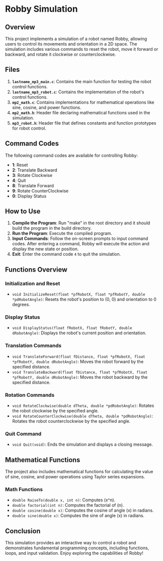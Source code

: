 # Robby Simulation

## Overview

This project implements a simulation of a robot named Robby, allowing users to control its movements and orientation in a 2D space. The simulation includes various commands to reset the robot, move it forward or backward, and rotate it clockwise or counterclockwise.

## Files

1. **`lastname_mp3_main.c`**: Contains the main function for testing the robot control functions.
2. **`lastname_mp3_robot.c`**: Contains the implementation of the robot's control functions.
3. **`mp2_math.c`**: Contains implementations for mathematical operations like sine, cosine, and power functions.
4. **`mp2_math.h`**: Header file declaring mathematical functions used in the simulation.
5. **`mp3_robot.h`**: Header file that defines constants and function prototypes for robot control.

## Command Codes

The following command codes are available for controlling Robby:

- **1**: Reset
- **2**: Translate Backward
- **3**: Rotate Clockwise
- **4**: Quit
- **8**: Translate Forward
- **9**: Rotate CounterClockwise
- **0**: Display Status

## How to Use

1. **Compile the Program**: Run "make" in the root directory and it should build the program in the build directory.
2. **Run the Program**: Execute the compiled program.
3. **Input Commands**: Follow the on-screen prompts to input command codes. After entering a command, Robby will execute the action and display the new state or position.
4. **Exit**: Enter the command code `4` to quit the simulation.

## Functions Overview

### Initialization and Reset
- `void InitializeReset(float *pfRobotX, float *pfRobotY, double *pdRobotAngle)`: Resets the robot's position to (0, 0) and orientation to 0 degrees.

### Display Status
- `void DisplayStatus(float fRobotX, float fRobotY, double dRobotAngle)`: Displays the robot's current position and orientation.

### Translation Commands
- `void TranslateForward(float fDistance, float *pfRobotX, float *pfRobotY, double dRobotAngle)`: Moves the robot forward by the specified distance.
- `void TranslateBackward(float fDistance, float *pfRobotX, float *pfRobotY, double dRobotAngle)`: Moves the robot backward by the specified distance.

### Rotation Commands
- `void RotateClockwise(double dTheta, double *pdRobotAngle)`: Rotates the robot clockwise by the specified angle.
- `void RotateCounterClockwise(double dTheta, double *pdRobotAngle)`: Rotates the robot counterclockwise by the specified angle.

### Quit Command
- `void Quit(void)`: Ends the simulation and displays a closing message.

## Mathematical Functions
The project also includes mathematical functions for calculating the value of sine, cosine, and power operations using Taylor series expansions.

### Math Functions
- `double RaiseTo(double x, int n)`: Computes \(x^n\).
- `double factorial(int n)`: Computes the factorial of \(n\).
- `double cosine(double x)`: Computes the cosine of angle \(x\) in radians.
- `double sine(double x)`: Computes the sine of angle \(x\) in radians.

## Conclusion
This simulation provides an interactive way to control a robot and demonstrates fundamental programming concepts, including functions, loops, and input validation. Enjoy exploring the capabilities of Robby!
